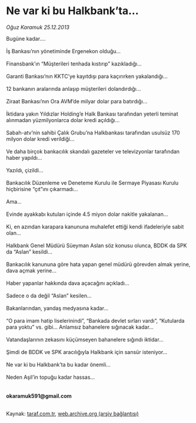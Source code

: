 # Ne var ki bu Halkbank’ta...

*Oğuz Karamuk 25.12.2013*

<div class="yazi">Bugüne kadar....<br/><br/>İş Bankası’nın yönetiminde Ergenekon olduğu...<br/><br/>Finansbank’ın “Müşterileri tenhada kıstırıp” kazıkladığı...<br/><br/>Garanti Bankası’nın KKTC’ye kayıtdışı para kaçırırken yakalandığı...<br/><br/>12 bankanın aralarında anlaşıp müşterileri dolandırdığı...<br/><br/>Ziraat Bankası’nın Ora AVM’de milyar dolar para batırdığı...<br/><br/>İktidara yakın Yıldızlar Holding’e Halk Bankası tarafından yeterli teminat alınmadan yüzmilyonlarca dolar kredi açıldığı...<br/><br/>Sabah-atv’nin sahibi Çalık Grubu’na Halkbankası tarafından usulsüz 170 milyon dolar kredi verildiği...<br/><br/>Ve daha birçok bankacılık skandalı gazeteler ve televizyonlar tarafından haber yapıldı...<br/><br/>Yazıldı, çizildi...<br/><br/>Bankacılık Düzenleme ve Deneteme Kurulu ile Sermaye Piyasası Kurulu hiçbirisine “çıt”ını çıkarmadı...<br/><br/>Ama...<br/><br/>Evinde ayakkabı kutuları içinde 4.5 miyon dolar nakitle yakalanan...<br/><br/>Ki, en azından karapara kanununa muhalefet ettiği kendi ifadeleriyle sabit olan...<br/><br/>Halkbank Genel Müdürü Süeyman Aslan söz konusu olunca, BDDK da SPK da “Aslan” kesildi...<br/><br/>Bankacılık kanununa göre hata yapan genel müdürü görevden almak yerine, dava açmak yerine...<br/><br/>Haber yapanlar hakkında dava açacağını açıkladı...<br/><br/>Sadece o da değil “Aslan” kesilen...<br/><br/>Bakanlarından, yandaş medyasına kadar...<br/><br/>“O para imam hatip liselerinindi”, “Bankada devlet sırları vardı”, “Kutularda para yoktu” vs. gibi... Anlamsız bahanelere sığınacak kadar...<br/><br/>Vatandaşlarının zekasını küçümseyen bahanelere sığındı iktidar...<br/><br/>Şimdi de BDDK ve SPK aracılığıyla Halkbank için sansür isteniyor...<br/><br/>Ne var ki bu Halkbank’ta bu kadar önemli...<br/><br/>Neden Aşil’in topuğu kadar hassas...<br/><br/><br/><b>okaramuk591@gmail.com</b><br/><br/>
</div>

Kaynak: [taraf.com.tr](http://www.taraf.com.tr/oguz-karamuk/makale-ne-var-ki-bu-halkbank-ta.htm), [web.archive.org (arşiv bağlantısı)](http://web.archive.org/web/20131226072552/http://www.taraf.com.tr/oguz-karamuk/makale-ne-var-ki-bu-halkbank-ta.htm)
